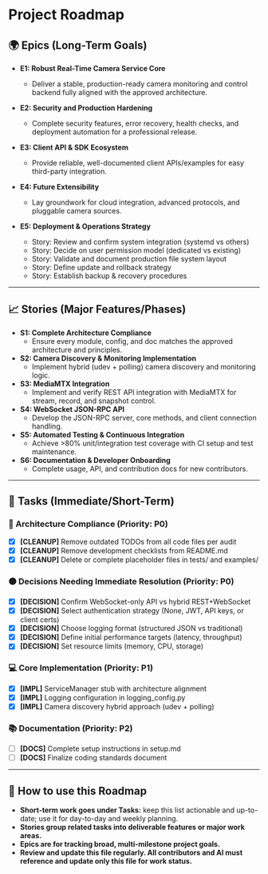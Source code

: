 # Project Roadmap

## 🌍 Epics (Long-Term Goals)
- **E1: Robust Real-Time Camera Service Core**
    - Deliver a stable, production-ready camera monitoring and control backend fully aligned with the approved architecture.
- **E2: Security and Production Hardening**
    - Complete security features, error recovery, health checks, and deployment automation for a professional release.
- **E3: Client API & SDK Ecosystem**
    - Provide reliable, well-documented client APIs/examples for easy third-party integration.
- **E4: Future Extensibility**
    - Lay groundwork for cloud integration, advanced protocols, and pluggable camera sources.

- **E5: Deployment & Operations Strategy**
    - Story: Review and confirm system integration (systemd vs others)
    - Story: Decide on user permission model (dedicated vs existing)
    - Story: Validate and document production file system layout
    - Story: Define update and rollback strategy
    - Story: Establish backup & recovery procedures

---

## 📈 Stories (Major Features/Phases)
- **S1: Complete Architecture Compliance**
    - Ensure every module, config, and doc matches the approved architecture and principles.
- **S2: Camera Discovery & Monitoring Implementation**
    - Implement hybrid (udev + polling) camera discovery and monitoring logic.
- **S3: MediaMTX Integration**
    - Implement and verify REST API integration with MediaMTX for stream, record, and snapshot control.
- **S4: WebSocket JSON-RPC API**
    - Develop the JSON-RPC server, core methods, and client connection handling.
- **S5: Automated Testing & Continuous Integration**
    - Achieve >80% unit/integration test coverage with CI setup and test maintenance.
- **S6: Documentation & Developer Onboarding**
    - Complete usage, API, and contribution docs for new contributors.

---

## 📝 Tasks (Immediate/Short-Term)

### 🔧 Architecture Compliance (Priority: P0)
- [X] **[CLEANUP]** Remove outdated TODOs from all code files per audit
- [X] **[CLEANUP]** Remove development checklists from README.md
- [X] **[CLEANUP]** Delete or complete placeholder files in tests/ and examples/

### 🟠 Decisions Needing Immediate Resolution (Priority: P0)
- [X] **[DECISION]** Confirm WebSocket-only API vs hybrid REST+WebSocket
- [X] **[DECISION]** Select authentication strategy (None, JWT, API keys, or client certs)
- [X] **[DECISION]** Choose logging format (structured JSON vs traditional)
- [X] **[DECISION]** Define initial performance targets (latency, throughput)
- [X] **[DECISION]** Set resource limits (memory, CPU, storage)

### 💻 Core Implementation (Priority: P1)  
- [X] **[IMPL]** ServiceManager stub with architecture alignment
- [X] **[IMPL]** Logging configuration in logging_config.py
- [X] **[IMPL]** Camera discovery hybrid approach (udev + polling)

### 📚 Documentation (Priority: P2)
- [ ] **[DOCS]** Complete setup instructions in setup.md
- [ ] **[DOCS]** Finalize coding standards document

---

## 📅 How to use this Roadmap

- **Short-term work goes under Tasks:** keep this list actionable and up-to-date; use it for day-to-day and weekly planning.
- **Stories group related tasks into deliverable features or major work areas.**
- **Epics are for tracking broad, multi-milestone project goals.**
- **Review and update this file regularly. All contributors and AI must reference and update only this file for work status.**

